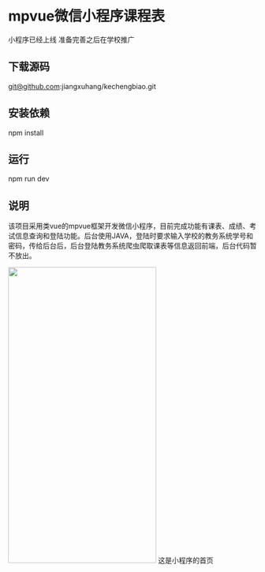 mpvue微信小程序课程表
===

小程序已经上线 准备完善之后在学校推广

下载源码
------
git@github.com:jiangxuhang/kechengbiao.git<br>

安装依赖
------
npm install<br>

运行
------
npm run dev<br>

说明
------
该项目采用类vue的mpvue框架开发微信小程序，目前完成功能有课表、成绩、考试信息查询和登陆功能。后台使用JAVA，登陆时要求输入学校的教务系统学号和密码，传给后台后，后台登陆教务系统爬虫爬取课表等信息返回前端，后台代码暂不放出。

<img width="300" height="600" src="https://github.com/jiangxuhang/kechengbiao/blob/master/ReadmeImage/index.png">
这是小程序的首页